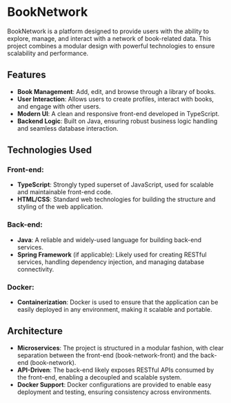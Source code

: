 # BookNetwork

BookNetwork is a platform designed to provide users with the ability to explore, manage, and interact with a network of book-related data. This project combines a modular design with powerful technologies to ensure scalability and performance.

## Features

- **Book Management**: Add, edit, and browse through a library of books.
- **User Interaction**: Allows users to create profiles, interact with books, and engage with other users.
- **Modern UI**: A clean and responsive front-end developed in TypeScript.
- **Backend Logic**: Built on Java, ensuring robust business logic handling and seamless database interaction.

## Technologies Used

### Front-end:
- **TypeScript**: Strongly typed superset of JavaScript, used for scalable and maintainable front-end code.
- **HTML/CSS**: Standard web technologies for building the structure and styling of the web application.

### Back-end:
- **Java**: A reliable and widely-used language for building back-end services.
- **Spring Framework** (if applicable): Likely used for creating RESTful services, handling dependency injection, and managing database connectivity.
  
### Docker:
- **Containerization**: Docker is used to ensure that the application can be easily deployed in any environment, making it scalable and portable.

## Architecture

- **Microservices**: The project is structured in a modular fashion, with clear separation between the front-end (book-network-front) and the back-end (book-network).
- **API-Driven**: The back-end likely exposes RESTful APIs consumed by the front-end, enabling a decoupled and scalable system.
- **Docker Support**: Docker configurations are provided to enable easy deployment and testing, ensuring consistency across environments.
